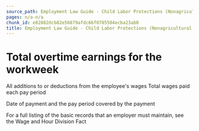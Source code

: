 ```yaml
---
source_path: Employment Law Guide - Child Labor Protections (Nonagricultural Work).md
pages: n/a-n/a
chunk_id: e82882dcb82e56879afdc66f0785504ecba23ab0
title: Employment Law Guide - Child Labor Protections (Nonagricultural Work)
---
```

# Total overtime earnings for the workweek

All additions to or deductions from the employee's wages Total wages paid each pay period

Date of payment and the pay period covered by the payment

For a full listing of the basic records that an employer must maintain, see the Wage and Hour Division Fact
